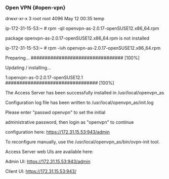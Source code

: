 ### Open VPN {#open-vpn}

drwxr-xr-x 3 root    root      4096 May 12 00:35 temp

ip-172-31-15-53:~ # rpm -qil openvpn-as-2.0.17-openSUSE12.x86_64.rpm 

package openvpn-as-2.0.17-openSUSE12.x86_64.rpm is not installed

ip-172-31-15-53:~ # rpm -ivh openvpn-as-2.0.17-openSUSE12.x86_64.rpm    

Preparing...                          ################################# [100%]

Updating / installing...

   1:openvpn-as-0:2.0.17-openSUSE12.1 ################################# [100%]

The Access Server has been successfully installed in /usr/local/openvpn_as

Configuration log file has been written to /usr/local/openvpn_as/init.log

Please enter &quot;passwd openvpn&quot; to set the initial

administrative password, then login as &quot;openvpn&quot; to continue

configuration here: https://172.31.15.53:943/admin

To reconfigure manually, use the /usr/local/openvpn_as/bin/ovpn-init tool.

Access Server web UIs are available here:

Admin  UI: https://172.31.15.53:943/admin

Client UI: https://172.31.15.53:943/